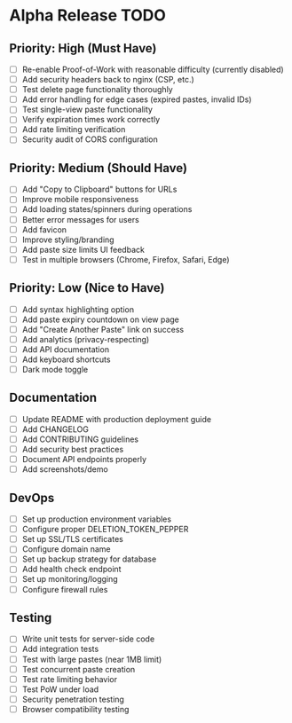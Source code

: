 # Alpha Release TODO

## Priority: High (Must Have)

- [ ] Re-enable Proof-of-Work with reasonable difficulty (currently disabled)
- [ ] Add security headers back to nginx (CSP, etc.)
- [ ] Test delete page functionality thoroughly
- [ ] Add error handling for edge cases (expired pastes, invalid IDs)
- [ ] Test single-view paste functionality
- [ ] Verify expiration times work correctly
- [ ] Add rate limiting verification
- [ ] Security audit of CORS configuration

## Priority: Medium (Should Have)

- [ ] Add "Copy to Clipboard" buttons for URLs
- [ ] Improve mobile responsiveness
- [ ] Add loading states/spinners during operations
- [ ] Better error messages for users
- [ ] Add favicon
- [ ] Improve styling/branding
- [ ] Add paste size limits UI feedback
- [ ] Test in multiple browsers (Chrome, Firefox, Safari, Edge)

## Priority: Low (Nice to Have)

- [ ] Add syntax highlighting option
- [ ] Add paste expiry countdown on view page
- [ ] Add "Create Another Paste" link on success
- [ ] Add analytics (privacy-respecting)
- [ ] Add API documentation
- [ ] Add keyboard shortcuts
- [ ] Dark mode toggle

## Documentation

- [ ] Update README with production deployment guide
- [ ] Add CHANGELOG
- [ ] Add CONTRIBUTING guidelines
- [ ] Add security best practices
- [ ] Document API endpoints properly
- [ ] Add screenshots/demo

## DevOps

- [ ] Set up production environment variables
- [ ] Configure proper DELETION_TOKEN_PEPPER
- [ ] Set up SSL/TLS certificates
- [ ] Configure domain name
- [ ] Set up backup strategy for database
- [ ] Add health check endpoint
- [ ] Set up monitoring/logging
- [ ] Configure firewall rules

## Testing

- [ ] Write unit tests for server-side code
- [ ] Add integration tests
- [ ] Test with large pastes (near 1MB limit)
- [ ] Test concurrent paste creation
- [ ] Test rate limiting behavior
- [ ] Test PoW under load
- [ ] Security penetration testing
- [ ] Browser compatibility testing
